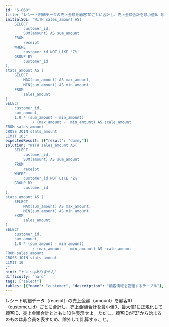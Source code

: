 ```yaml
---
id: "S-060"
title: "レシート明細データの売上金額を顧客IDごとに合計し、売上金額合計を最小値0、最大値1に正規化し..."
initialSQL: "WITH sales_amount AS(
    SELECT
        customer_id,
        SUM(amount) AS sum_amount
    FROM
        receipt
    WHERE
        customer_id NOT LIKE 'Z%'
    GROUP BY
        customer_id
),
stats_amount AS (
    SELECT
        MAX(sum_amount) AS max_amount,
        MIN(sum_amount) AS min_amount
    FROM
        sales_amount
)
SELECT
    customer_id,
    sum_amount,
    1.0 * (sum_amount - min_amount)
            / (max_amount -  min_amount) AS scale_amount
FROM sales_amount
CROSS JOIN stats_amount
LIMIT 10;"
expectedResult: [{"result": "dummy"}]
solution: "WITH sales_amount AS(
    SELECT
        customer_id,
        SUM(amount) AS sum_amount
    FROM
        receipt
    WHERE
        customer_id NOT LIKE 'Z%'
    GROUP BY
        customer_id
),
stats_amount AS (
    SELECT
        MAX(sum_amount) AS max_amount,
        MIN(sum_amount) AS min_amount
    FROM
        sales_amount
)
SELECT
    customer_id,
    sum_amount,
    1.0 * (sum_amount - min_amount)
            / (max_amount -  min_amount) AS scale_amount
FROM sales_amount
CROSS JOIN stats_amount
LIMIT 10
;"
hint: "ヒントはありません"
difficulty: "hard"
tags: ["select"]
tables: [{"name": "customer", "description": "顧客情報を管理するテーブル"}, {"name": "receipt", "description": "レシート明細データを管理するテーブル"}, {"name": "store", "description": "店舗情報を管理するテーブル"}, {"name": "product", "description": "商品情報を管理するテーブル"}, {"name": "category", "description": "カテゴリ情報を管理するテーブル"}]
---
```


レシート明細データ（receipt）の売上金額（amount）を顧客ID（customer_id）ごとに合計し、売上金額合計を最小値0、最大値1に正規化して顧客ID、売上金額合計とともに10件表示せよ。ただし、顧客IDが"Z"から始まるのものは非会員を表すため、除外して計算すること。